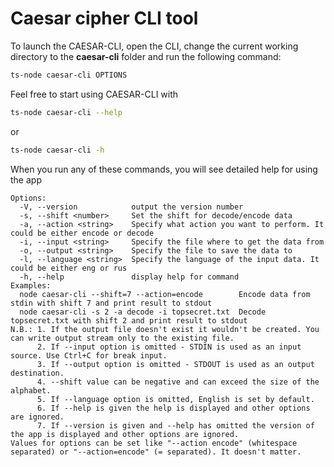# Caesar cipher CLI tool

To launch the CAESAR-CLI, open the CLI, change the current working directory to the **caesar-cli** folder and run the following command:

```bash
ts-node caesar-cli OPTIONS
```

Feel free to start using CAESAR-CLI with

```bash
ts-node caesar-cli --help
```

or

```bash
ts-node caesar-cli -h
```

When you run any of these commands, you will see detailed help for using the app

```
Options:
  -V, --version            output the version number
  -s, --shift <number>     Set the shift for decode/encode data
  -a, --action <string>    Specify what action you want to perform. It could be either encode or decode
  -i, --input <string>     Specify the file where to get the data from
  -o, --output <string>    Specify the file to save the data to
  -l, --language <string>  Specify the language of the input data. It could be either eng or rus
  -h, --help               display help for command
Examples:
  node caesar-cli --shift=7 --action=encode        Encode data from stdin with shift 7 and print result to stdout
  node caesar-cli -s 2 -a decode -i topsecret.txt  Decode topsecret.txt with shift 2 and print result to stdout
N.B.: 1. If the output file doesn't exist it wouldn't be created. You can write output stream only to the existing file.
      2. If --input option is omitted - STDIN is used as an input source. Use Ctrl+C for break input.
      3. If --output option is omitted - STDOUT is used as an output destination.
      4. --shift value can be negative and can exceed the size of the alphabet.
      5. If --language option is omitted, English is set by default.
      6. If --help is given the help is displayed and other options are ignored.
      7. If --version is given and --help has omitted the version of the app is displayed and other options are ignored.
Values for options can be set like "--action encode" (whitespace separated) or "--action=encode" (= separated). It doesn't matter.
```
